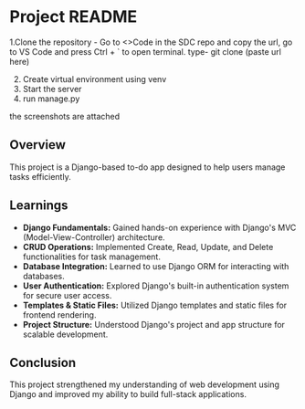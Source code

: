 # Project README

1.Clone the repository - Go to <>Code in the SDC repo and copy the url, go to VS Code and press Ctrl + ` to open terminal. type- git clone (paste url here)

2. Create virtual environment using venv
3. Start the server
4. run manage.py

the screenshots are attached

## Overview
This project is a Django-based to-do app designed to help users manage tasks efficiently.

## Learnings

- **Django Fundamentals:** Gained hands-on experience with Django's MVC (Model-View-Controller) architecture.
- **CRUD Operations:** Implemented Create, Read, Update, and Delete functionalities for task management.
- **Database Integration:** Learned to use Django ORM for interacting with databases.
- **User Authentication:** Explored Django's built-in authentication system for secure user access.
- **Templates & Static Files:** Utilized Django templates and static files for frontend rendering.
- **Project Structure:** Understood Django's project and app structure for scalable development.

## Conclusion
This project strengthened my understanding of web development using Django and improved my ability to build full-stack applications.
